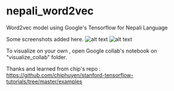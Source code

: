 # nepali_word2vec
Word2vec model using Google's Tensorflow for Nepali Language

Some screenshots added here.
![alt text](https://raw.githubusercontent.com/shekharkoirala/nepali_word2vec/master/screenshots/image2.png)
![alt text](https://raw.githubusercontent.com/shekharkoirala/nepali_word2vec/master/screenshots/image3.png)

To visualize on your own , open Google collab's notebook on "visualize_collab" folder. 

Thanks and learned from chip's repo : https://github.com/chiphuyen/stanford-tensorflow-tutorials/tree/master/examples
